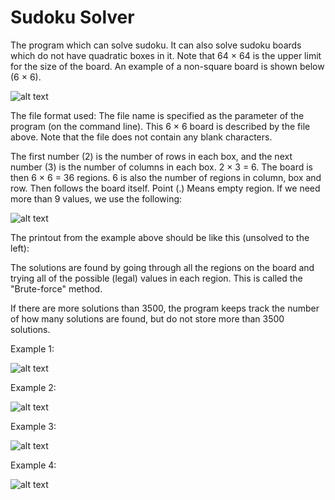 # Sudoku Solver

The program which can solve sudoku. It can also solve sudoku boards which do not have quadratic boxes in it. Note that 64 × 64 is the upper limit for the size of the board. An example of a non-square board is shown below (6 × 6).

![alt text](https://raw.githubusercontent.com/Manteliz/SudokuSolver/master/pictures/sudoku1.png)

The file format used:
The file name is specified as the parameter of the program (on the command line). This 6 × 6 board is described by the file above. Note that the file does not contain any blank characters.

The first number (2) is the number of rows in each box, and the next number (3) is the number of columns
in each box. 2 × 3 = 6. The board is then 6 × 6 = 36 regions. 6 is also the number of regions
in column, box and row. Then follows the board itself. Point (.) Means empty region.
If we need more than 9 values, we use the following:

![alt text](https://raw.githubusercontent.com/Manteliz/SudokuSolver/master/pictures/sudoku2.png)

The printout from the example above should be like this (unsolved
to the left):

The solutions are found by going through all the regions on the board and trying all of the
possible (legal) values in each region. This is called the "Brute-force" method.

If there are more solutions than 3500, the program keeps track the number of how many solutions
are found, but do not store more than 3500 solutions.

Example 1:

![alt text](https://raw.githubusercontent.com/Manteliz/SudokuSolver/master/pictures/sudoku3.png)

Example 2:

![alt text](https://raw.githubusercontent.com/Manteliz/SudokuSolver/master/pictures/sudoku4.png)

Example 3:

![alt text](https://raw.githubusercontent.com/Manteliz/SudokuSolver/master/pictures/sudoku5.png)

Example 4:

![alt text](https://raw.githubusercontent.com/Manteliz/SudokuSolver/master/pictures/sudoku6.png)

